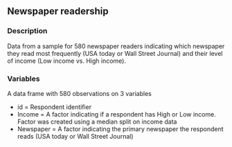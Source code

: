 ## Newspaper readership

### Description

Data from a sample for 580 newspaper readers indicating which newspaper they read most frequently (USA today or Wall Street Journal) and their level of income (Low income vs. High income).

### Variables

A data frame with 580 observations on 3 variables

- id = Respondent identifier
- Income = A factor indicating if a respondent has High or Low income. Factor was created using a median split on income data
- Newspaper = A factor indicating the primary newspaper the respondent reads (USA today or Wall Street Journal)